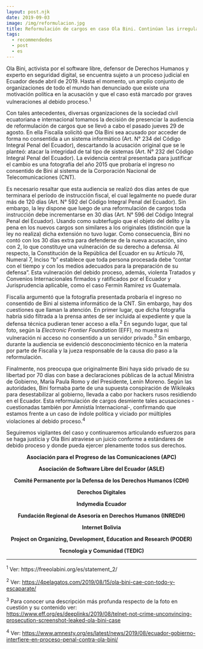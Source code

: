 ```yaml
---
layout: post.njk
date: 2019-09-03
image: /img/reformulacion.jpg
title: Reformulación de cargos en caso Ola Bini. Continúan las irregularidades
tags:
  - recommendedes
  - post
  - es
---
```


Ola Bini, activista por el software libre, defensor de Derechos Humanos y
experto en seguridad digital, se encuentra sujeto a un proceso judicial en
Ecuador desde abril de 2019. Hasta el momento, un amplio conjunto de
organizaciones de todo el mundo han denunciado que existe una motivación
política en la acusación y que el caso está marcado por graves vulneraciones al
debido proceso.<sup>1</sup>

Con tales antecedentes, diversas organizaciones de la sociedad civil
ecuatoriana e internacional tomamos la decisión de presenciar la audiencia de
reformulación de cargos que se llevó a cabo el pasado jueves 29 de agosto. En
ella Fiscalía solicitó que Ola Bini sea acusado por acceder de forma no
consentida a un sistema informático (Art. N° 234 del Código Integral Penal del
Ecuador), descartando la acusación original que se le planteó: atacar la
integridad de tal tipo de sistemas (Art. N° 232 del Código Integral Penal del
Ecuador). La evidencia central presentada para justificar el cambio es una
fotografía del año 2015 que probaría el ingreso no consentido de Bini al sistema
de la Corporación Nacional de Telecomunicaciones (CNT).

Es necesario resaltar que esta audiencia se realizó dos días antes de que
terminara el período de instrucción fiscal, el cual legalmente no puede durar
más de 120 días (Art. N° 592 del Código Integral Penal del Ecuador). Sin
embargo, la ley dispone que luego de una reformulación de cargos toda
instrucción debe incrementarse en 30 días (Art. N° 596 del Código Integral Penal
del Ecuador). Usando como subterfugio que el objeto del delito y la pena en los
nuevos cargos son similares a los originales (distinción que la ley no realiza)
dicha extensión no tuvo lugar. Como consecuencia, Bini no contó con los 30 días
extra para defenderse de la nueva acusación, sino con 2, lo que constituye una
vulneración de su derecho a defensa. Al respecto, la Constitución de la
República del Ecuador en su Artículo 76, Numeral 7, Inciso “b” establece que
toda persona procesada debe “contar con el tiempo y con los medios adecuados
para la preparación de su defensa”. Esta vulneración del debido proceso, además,
violenta Tratados y Convenios Internacionales firmados y ratificados por el
Ecuador y Jurisprudencia aplicable, como el caso Fermín Ramírez <i>vs</i> Guatemala.

Fiscalía argumentó que la fotografía presentada probaría el ingreso no
consentido de Bini al sistema informático de la CNT. Sin embargo, hay dos
cuestiones que llaman la atención. En primer lugar, que dicha fotografía habría
sido filtrada a la prensa antes de ser incluida al expediente y que la defensa
técnica pudieran tener acceso a ella.<sup>2</sup> En segundo lugar, que tal
foto, según la <i>Electronic Frontier Foundation</i> (EFF), no muestra ni vulneración
ni acceso no consentido a un servidor privado.<sup>3</sup> Sin embargo, durante
la audiencia se evidenció desconocimiento técnico en la materia por parte de
Fiscalía y la jueza responsable de la causa dio paso a la reformulación.

Finalmente, nos preocupa que originalmente Bini haya sido privado de su libertad
por 70 días con base a declaraciones públicas de la actual Ministra de Gobierno,
María Paula Romo y del Presidente, Lenín Moreno. Según las autoridades, Bini
formaba parte de una supuesta conspiración de Wikileaks para desestabilizar al
gobierno, llevada a cabo por hackers rusos residiendo en el Ecuador. Esta
reformulación de cargos desmiente tales acusaciones - cuestionadas también por
Amnistía Internacional-, confirmando que estamos frente a un caso de índole
política y viciado por múltiples violaciones al debido proceso.<sup>4</sup>

Seguiremos vigilantes del caso y continuaremos articulando esfuerzos para se
haga justicia y Ola Bini atraviese un juicio conforme a estándares de debido
proceso y donde pueda ejercer plenamente todos sus derechos.

<center>
<b>Asociación para el Progreso de las Comunicaciones (APC)</b>

<b>Asociación de Software Libre del Ecuador (ASLE)</b>

<b>Comité Permanente por la Defensa de los Derechos Humanos (CDH)</b>

<b>Derechos Digitales</b>

<b>Indymedia Ecuador</b>

<b>Fundación Regional de Asesoría en Derechos Humanos (INREDH)</b>

<b>Internet Bolivia</b>

<b>Project on Organizing, Development, Education and Research (PODER)</b>

<b>Tecnología y Comunidad (TEDIC)</b>
</center>

<hr>
<sup>1</sup> Ver: https://freeolabini.org/es/statement_2/

<sup>2</sup> Ver: https://4pelagatos.com/2019/08/15/ola-bini-cae-con-todo-y-escaparate/

<sup>3</sup> Para conocer una descripción más profunda respecto de la foto en cuestión y su contenido ver: https://www.eff.org/es/deeplinks/2019/08/telnet-not-crime-unconvincing-prosecution-screenshot-leaked-ola-bini-case

<sup>4</sup> Ver: https://www.amnesty.org/es/latest/news/2019/08/ecuador-gobierno-interfiere-en-proceso-penal-contra-ola-bini/
